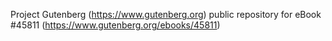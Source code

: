 Project Gutenberg (https://www.gutenberg.org) public repository for eBook #45811 (https://www.gutenberg.org/ebooks/45811)
